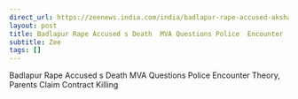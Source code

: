 ```yaml
---
direct_url: https://zeenews.india.com/india/badlapur-rape-accused-akshay-shindes-death-mva-questions-police-encounter-theory-parents-claim-contract-killing-2797822.html
layout: post
title: Badlapur Rape Accused s Death  MVA Questions Police  Encounter  Theory, Parents Claim  Contract Killing 
subtitle: Zee
tags: []
---
```


Badlapur Rape Accused s Death  MVA Questions Police  Encounter  Theory, Parents Claim  Contract Killing 
